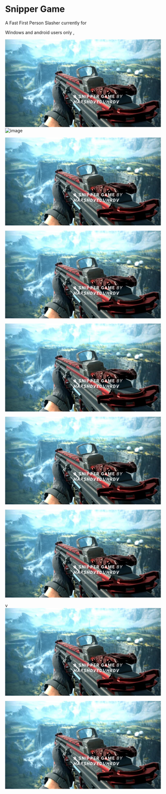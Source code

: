 # Snipper Game 
A Fast First Person Slasher currently for 

Windows  and android users only ,

![image](https://github.com/hrdv10/snipper-game/blob/m/thumbna.png.png)
![image](https://github.com/hrdv10/snipper-game.github.io/blob/m/footage.png)

![image](https://github.com/hrdv10/snipper-game/blob/m/thumbna.png.png)

![image](https://github.com/hrdv10/snipper-game/blob/m/thumbna.png.png)

![image](https://github.com/hrdv10/snipper-game/blob/m/thumbna.png.png)

![image](https://github.com/hrdv10/snipper-game/blob/m/thumbna.png.png)

![image](https://github.com/hrdv10/snipper-game/blob/m/thumbna.png.png)

v
![image](https://github.com/hrdv10/snipper-game/blob/m/thumbna.png.png)

![image](https://github.com/hrdv10/snipper-game/blob/m/thumbna.png.png)

